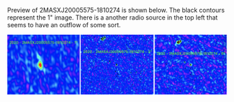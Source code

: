 Preview of 2MASXJ20005575-1810274 is shown below. The black contours represent the 1" image. There is a another radio source in the top left that seems to have an outflow of some sort. 

![2MASXJ20005575-1810274](2MASXJ20005575-1810274.png "2MASXJ20005575-1810274")
